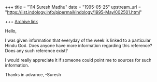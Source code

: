 +++
title = "114 Suresh Madhu"
date = "1995-05-25"
upstream_url = "https://list.indology.info/pipermail/indology/1995-May/002501.html"

+++
[Archive link](https://list.indology.info/pipermail/indology/1995-May/002501.html)


Hello,

I was given information that everyday of the week is linked to a particular Hindu God. Does anyone have more information regarding this reference? Does any such reference exist?

I would really appreciate it if someone could point me to sources for such information.

Thanks in advance,
-Suresh





